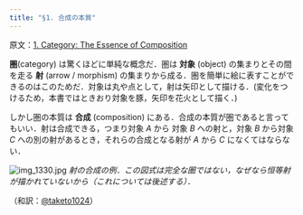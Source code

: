 ```yaml
---
title: "§1. 合成の本質"
---
```

原文：[1. Category: The Essence of Composition](https://bartoszmilewski.com/2014/11/04/category-the-essence-of-composition/)

**圏**(category) は驚くほどに単純な概念だ．圏は **対象** (object) の集まりとその間を走る **射** (arrow / morphism) の集まりから成る．圏を簡単に絵に表すことができるのはこのためだ．対象は丸や点として，射は矢印として描ける．(変化をつけるため，本書ではときおり対象を豚，矢印を花火として描く．) 

しかし圏の本質は **合成** (composition) にある．合成の本質が圏であると言ってもいい．射は合成できる，つまり対象 $A$ から 対象 $B$ への射と，対象 $B$ から対象 $C$ への別の射があるとき，それらの合成となる射が $A$ から $C$ になくてはならない．

![img_1330.jpg](https://storage.googleapis.com/zenn-user-upload/6bs90wn06lgyf62fdzrj3hl7wzzm)
*射の合成の例．この図式は完全な圏ではない，なぜなら恒等射が描かれていないから（これについては後述する）．*

（和訳：[@taketo1024](https://zenn.dev/taketo1024)）
